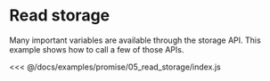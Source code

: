 # Read storage

Many important variables are available through the storage API. This example shows how to call a few of those APIs.

<<< @/docs/examples/promise/05_read_storage/index.js
